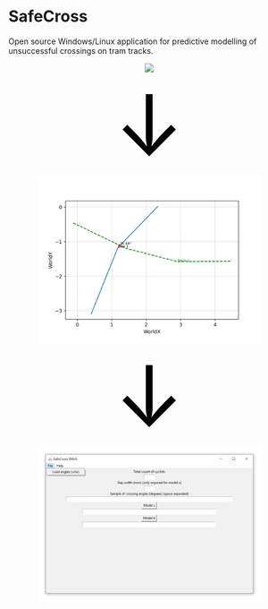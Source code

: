 # SafeCross
Open source Windows/Linux application for predictive modelling of unsuccessful crossings on tram tracks.

<div align="center">
    <img src="./images/SafeCross TA.gif" width="400" />
</div>

<div align="center">
    <span style="font-size: 150px; color: black;">&darr;</span>
</div>

<div align="center">
    <img src="./trajectory annotation/example output/Sceneplot_WorldCoords.png" width="400" />
</div>

<div align="center">
    <span style="font-size: 150px; color: black;">&darr;</span>
</div>

<div align="center">
    <img src="./images/SafeCross SMoS.png" width="400" />
</div>


